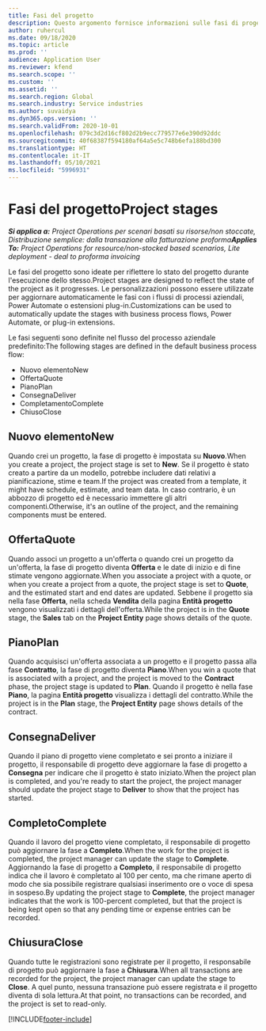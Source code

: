 ```yaml
---
title: Fasi del progetto
description: Questo argomento fornisce informazioni sulle fasi di progetto disponibili in Microsoft Dynamics Project Operations.
author: ruhercul
ms.date: 09/18/2020
ms.topic: article
ms.prod: ''
audience: Application User
ms.reviewer: kfend
ms.search.scope: ''
ms.custom: ''
ms.assetid: ''
ms.search.region: Global
ms.search.industry: Service industries
ms.author: suvaidya
ms.dyn365.ops.version: ''
ms.search.validFrom: 2020-10-01
ms.openlocfilehash: 079c3d2d16cf802d2b9ecc779577e6e390d92ddc
ms.sourcegitcommit: 40f68387f594180af64a5e5c748b6efa188bd300
ms.translationtype: HT
ms.contentlocale: it-IT
ms.lasthandoff: 05/10/2021
ms.locfileid: "5996931"
---
```

# <a name="project-stages"></a><span data-ttu-id="07d11-103">Fasi del progetto</span><span class="sxs-lookup"><span data-stu-id="07d11-103">Project stages</span></span>

<span data-ttu-id="07d11-104">_**Si applica a:** Project Operations per scenari basati su risorse/non stoccate, Distribuzione semplice: dalla transazione alla fatturazione proforma_</span><span class="sxs-lookup"><span data-stu-id="07d11-104">_**Applies To:** Project Operations for resource/non-stocked based scenarios, Lite deployment - deal to proforma invoicing_</span></span>

<span data-ttu-id="07d11-105">Le fasi del progetto sono ideate per riflettere lo stato del progetto durante l'esecuzione dello stesso.</span><span class="sxs-lookup"><span data-stu-id="07d11-105">Project stages are designed to reflect the state of the project as it progresses.</span></span> <span data-ttu-id="07d11-106">Le personalizzazioni possono essere utilizzate per aggiornare automaticamente le fasi con i flussi di processi aziendali, Power Automate o estensioni plug-in.</span><span class="sxs-lookup"><span data-stu-id="07d11-106">Customizations can be used to automatically update the stages with business process flows, Power Automate, or plug-in extensions.</span></span>

<span data-ttu-id="07d11-107">Le fasi seguenti sono definite nel flusso del processo aziendale predefinito:</span><span class="sxs-lookup"><span data-stu-id="07d11-107">The following stages are defined in the default business process flow:</span></span>

- <span data-ttu-id="07d11-108">Nuovo elemento</span><span class="sxs-lookup"><span data-stu-id="07d11-108">New</span></span>
- <span data-ttu-id="07d11-109">Offerta</span><span class="sxs-lookup"><span data-stu-id="07d11-109">Quote</span></span>
- <span data-ttu-id="07d11-110">Piano</span><span class="sxs-lookup"><span data-stu-id="07d11-110">Plan</span></span>
- <span data-ttu-id="07d11-111">Consegna</span><span class="sxs-lookup"><span data-stu-id="07d11-111">Deliver</span></span>
- <span data-ttu-id="07d11-112">Completamento</span><span class="sxs-lookup"><span data-stu-id="07d11-112">Complete</span></span>
- <span data-ttu-id="07d11-113">Chiuso</span><span class="sxs-lookup"><span data-stu-id="07d11-113">Close</span></span> 

## <a name="new"></a><span data-ttu-id="07d11-114">Nuovo elemento</span><span class="sxs-lookup"><span data-stu-id="07d11-114">New</span></span>

<span data-ttu-id="07d11-115">Quando crei un progetto, la fase di progetto è impostata su **Nuovo**.</span><span class="sxs-lookup"><span data-stu-id="07d11-115">When you create a project, the project stage is set to **New**.</span></span> <span data-ttu-id="07d11-116">Se il progetto è stato creato a partire da un modello, potrebbe includere dati relativi a pianificazione, stime e team.</span><span class="sxs-lookup"><span data-stu-id="07d11-116">If the project was created from a template, it might have schedule, estimate, and team data.</span></span> <span data-ttu-id="07d11-117">In caso contrario, è un abbozzo di progetto ed è necessario immettere gli altri componenti.</span><span class="sxs-lookup"><span data-stu-id="07d11-117">Otherwise, it's an outline of the project, and the remaining components must be entered.</span></span>

## <a name="quote"></a><span data-ttu-id="07d11-118">Offerta</span><span class="sxs-lookup"><span data-stu-id="07d11-118">Quote</span></span>

<span data-ttu-id="07d11-119">Quando associ un progetto a un'offerta o quando crei un progetto da un'offerta, la fase di progetto diventa **Offerta** e le date di inizio e di fine stimate vengono aggiornate.</span><span class="sxs-lookup"><span data-stu-id="07d11-119">When you associate a project with a quote, or when you create a project from a quote, the project stage is set to **Quote**, and the estimated start and end dates are updated.</span></span> <span data-ttu-id="07d11-120">Sebbene il progetto sia nella fase **Offerta**, nella scheda **Vendita** della pagina **Entità progetto** vengono visualizzati i dettagli dell'offerta.</span><span class="sxs-lookup"><span data-stu-id="07d11-120">While the project is in the **Quote** stage, the **Sales** tab on the **Project Entity** page shows details of the quote.</span></span>

## <a name="plan"></a><span data-ttu-id="07d11-121">Piano</span><span class="sxs-lookup"><span data-stu-id="07d11-121">Plan</span></span>

<span data-ttu-id="07d11-122">Quando acquisisci un'offerta associata a un progetto e il progetto passa alla fase **Contratto**, la fase di progetto diventa **Piano**.</span><span class="sxs-lookup"><span data-stu-id="07d11-122">When you win a quote that is associated with a project, and the project is moved to the **Contract** phase, the project stage is updated to **Plan**.</span></span> <span data-ttu-id="07d11-123">Quando il progetto è nella fase **Piano**, la pagina **Entità progetto** visualizza i dettagli del contratto.</span><span class="sxs-lookup"><span data-stu-id="07d11-123">While the project is in the **Plan** stage, the **Project Entity** page shows details of the contract.</span></span>

## <a name="deliver"></a><span data-ttu-id="07d11-124">Consegna</span><span class="sxs-lookup"><span data-stu-id="07d11-124">Deliver</span></span>

<span data-ttu-id="07d11-125">Quando il piano di progetto viene completato e sei pronto a iniziare il progetto, il responsabile di progetto deve aggiornare la fase di progetto a **Consegna** per indicare che il progetto è stato iniziato.</span><span class="sxs-lookup"><span data-stu-id="07d11-125">When the project plan is completed, and you're ready to start the project, the project manager should update the project stage to **Deliver** to show that the project has started.</span></span>

## <a name="complete"></a><span data-ttu-id="07d11-126">Completo</span><span class="sxs-lookup"><span data-stu-id="07d11-126">Complete</span></span> 

<span data-ttu-id="07d11-127">Quando il lavoro del progetto viene completato, il responsabile di progetto può aggiornare la fase a **Completo**.</span><span class="sxs-lookup"><span data-stu-id="07d11-127">When the work for the project is completed, the project manager can update the stage to **Complete**.</span></span> <span data-ttu-id="07d11-128">Aggiornando la fase di progetto a **Completo**, il responsabile di progetto indica che il lavoro è completato al 100 per cento, ma che rimane aperto di modo che sia possibile registrare qualsiasi inserimento ore o voce di spesa in sospeso.</span><span class="sxs-lookup"><span data-stu-id="07d11-128">By updating the project stage to **Complete**, the project manager indicates that the work is 100-percent completed, but that the project is being kept open so that any pending time or expense entries can be recorded.</span></span>

## <a name="close"></a><span data-ttu-id="07d11-129">Chiusura</span><span class="sxs-lookup"><span data-stu-id="07d11-129">Close</span></span>

<span data-ttu-id="07d11-130">Quando tutte le registrazioni sono registrate per il progetto, il responsabile di progetto può aggiornare la fase a **Chiusura**.</span><span class="sxs-lookup"><span data-stu-id="07d11-130">When all transactions are recorded for the project, the project manager can update the stage to **Close**.</span></span> <span data-ttu-id="07d11-131">A quel punto, nessuna transazione può essere registrata e il progetto diventa di sola lettura.</span><span class="sxs-lookup"><span data-stu-id="07d11-131">At that point, no transactions can be recorded, and the project is set to read-only.</span></span>



[!INCLUDE[footer-include](../includes/footer-banner.md)]